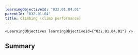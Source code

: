 ```yaml
---
learningObjectiveId: "032.01.04.01"
parentId: "032.01.04"
title: Climbing (climb performance)
---
```


```tsx eval
<LearningObjectives learningObjectiveId={"032.01.04.01"} />
```

## Summary
